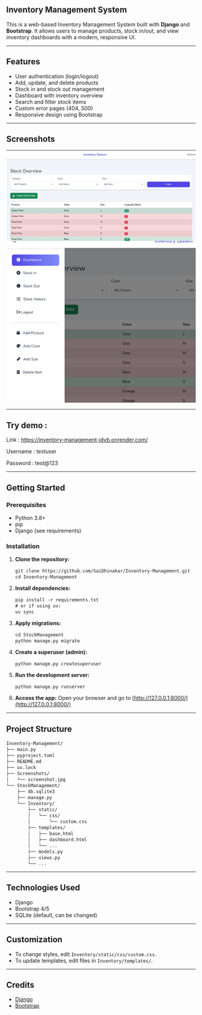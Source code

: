 ## Inventory Management System

This is a web-based Inventory Management System built with **Django** and **Bootstrap**. It allows users to manage products, stock in/out, and view inventory dashboards with a modern, responsive UI.

---

## Features

- User authentication (login/logout)
- Add, update, and delete products
- Stock in and stock out management
- Dashboard with inventory overview
- Search and filter stock items
- Custom error pages (404, 500)
- Responsive design using Bootstrap

---

## Screenshots

![Dashboard Screenshot](Screenshots/screenshot.jpg)

---

## Try demo :

Link : https://inventory-management-idvb.onrender.com/

Username : testuser

Password : test@123

---



## Getting Started

### Prerequisites

- Python 3.8+
- pip
- Django (see requirements)

### Installation

1. **Clone the repository:**

   ```fish
   git clone https://github.com/SaiDhinakar/Inventory-Management.git
   cd Inventory-Management
   ```
2. **Install dependencies:**

   ```fish
   pip install -r requirements.txt
   # or if using uv:
   uv sync
   ```
3. **Apply migrations:**

   ```fish
   cd StockManagement
   python manage.py migrate
   ```
4. **Create a superuser (admin):**

   ```fish
   python manage.py createsuperuser
   ```
5. **Run the development server:**

   ```fish
   python manage.py runserver
   ```
6. **Access the app:**
   Open your browser and go to [http://127.0.0.1:8000/](http://127.0.0.1:8000/)

---

## Project Structure

```
Inventory-Management/
├── main.py
├── pyproject.toml
├── README.md
├── uv.lock
├── Screenshots/
│   └── screenshot.jpg
└── StockManagement/
    ├── db.sqlite3
    ├── manage.py
    └── Inventory/
        ├── static/
        │   └── css/
        │       └── custom.css
        ├── templates/
        │   ├── base.html
        │   ├── dashboard.html
        │   └── ...
        ├── models.py
        ├── views.py
        └── ...
```

---

## Technologies Used

- Django
- Bootstrap 4/5
- SQLite (default, can be changed)

---

## Customization

- To change styles, edit `Inventory/static/css/custom.css`.
- To update templates, edit files in `Inventory/templates/`.

---

## Credits

- [Django](https://www.djangoproject.com/)
- [Bootstrap](https://getbootstrap.com/)
